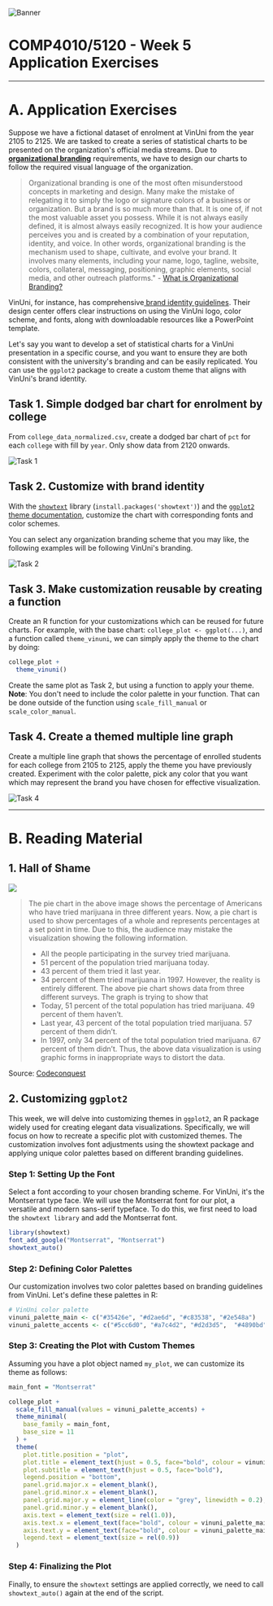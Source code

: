 ![Banner](img/banner.png)
# COMP4010/5120 - Week 5 Application Exercises
---

# A. Application Exercises
Suppose we have a fictional dataset of enrolment at VinUni from the year 2105 to 2125. We are tasked to create a series of statistical charts to be presented on the organization's official media streams. Due to [**organizational branding**](https://www.paradigmmarketinganddesign.com/what-is-organizational-branding/) requirements, we have to design our charts to follow the required visual language of the organization.

> Organizational branding is one of the most often misunderstood concepts in marketing and design. Many make the mistake of relegating it to simply the logo or signature colors of a business or organization. But a brand is so much more than that. It is one of, if not the most valuable asset you possess. While it is not always easily defined, it is almost always easily recognized. It is how your audience perceives you and is created by a combination of your reputation, identity, and voice. In other words, organizational branding is the mechanism used to shape, cultivate, and evolve your brand. It involves many elements, including your name, logo, tagline, website, colors, collateral, messaging, positioning, graphic elements, social media, and other outreach platforms." - [What is Organizational Branding?](https://www.paradigmmarketinganddesign.com/what-is-organizational-branding/)

VinUni, for instance, has comprehensive[ brand identity guidelines](https://policy.vinuni.edu.vn/all-policies/brand-identity-manual/). Their design center offers clear instructions on using the VinUni logo, color scheme, and fonts, along with downloadable resources like a PowerPoint template.

Let's say you want to develop a set of statistical charts for a VinUni presentation in a specific course, and you want to ensure they are both consistent with the university's branding and can be easily replicated. You can use the `ggplot2` package to create a custom theme that aligns with VinUni's brand identity.

## Task 1. Simple dodged bar chart for enrolment by college

From `college_data_normalized.csv`, create a dodged bar chart of `pct` for each `college` with fill by `year`. Only show data from 2120 onwards.

![Task 1](img/ae1.png)

## Task 2. Customize with brand identity

With the [`showtext`](https://cran.rstudio.com/web/packages/showtext/vignettes/introduction.html) library (`install.packages('showtext')`) and the [`ggplot2` theme documentation](https://ggplot2.tidyverse.org/reference/theme.html), customize the chart with corresponding fonts and color schemes.

You can select any organization branding scheme that you may like, the following examples will be following VinUni's branding.

![Task 2](img/ae2.png)

## Task 3. Make customization reusable by creating a function

Create an R function for your customizations which can be reused for future charts. For example, with the base chart:
`college_plot <- ggplot(...)`, and a function called `theme_vinuni`, we can simply apply the theme to the chart by doing:

```R
college_plot + 
  theme_vinuni()
```

Create the same plot as Task 2, but using a function to apply your theme. **Note**: You don't need to include the color palette in your function. That can be done outside of the function using `scale_fill_manual` or `scale_color_manual`.

## Task 4. Create a themed multiple line graph

Create a multiple line graph that shows the percentage of enrolled students for each college from 2105 to 2125, apply the theme you have previously created. Experiment with the color palette, pick any color that you want which may represent the brand you have chosen for effective visualization.

![Task 4](img/ae4.png)


---

# B. Reading Material

## 1. Hall of Shame

![](img/shame.jpg)

>The pie chart in the above image shows the percentage of Americans who have tried marijuana in three different years. Now, a pie chart is used to show percentages of a whole and represents percentages at a set point in time. Due to this, the audience may mistake the visualization showing the following information. 
> - All the people participating in the survey tried marijuana. 
> - 51 percent of the population tried marijuana today.
> - 43 percent of them tried it last year.
> - 34 percent of them tried marijuana in 1997. 
> However, the reality is entirely different. The above pie chart shows data from three different surveys. The graph is trying to show that 
> - Today, 51 percent of the total population has tried marijuana. 49 percent of them haven’t.
> - Last year, 43 percent of the total population tried marijuana. 57 percent of them didn’t.
> - In 1997, only 34 percent of the total population tried marijuana. 67 percent of them didn’t.
> Thus, the above data visualization is using graphic forms in inappropriate ways to distort the data.

Source: [Codeconquest](https://www.codeconquest.com/blog/12-bad-data-visualization-examples-explained/)

## 2. Customizing `ggplot2`

This week, we will delve into customizing themes in `ggplot2`, an R package widely used for creating elegant data visualizations. Specifically, we will focus on how to recreate a specific plot with customized themes. The customization involves font adjustments using the showtext package and applying unique color palettes based on different branding guidelines.

### Step 1: Setting Up the Font

Select a font according to your chosen branding scheme. For VinUni, it's the Montserrat type face. We will use the Montserrat font for our plot, a versatile and modern sans-serif typeface. To do this, we first need to load the `showtext library` and add the Montserrat font.

```R
library(showtext)
font_add_google("Montserrat", "Montserrat")
showtext_auto() 
```

### Step 2: Defining Color Palettes

Our customization involves two color palettes based on branding guidelines from VinUni. Let's define these palettes in R:

```R
# VinUni color palette
vinuni_palette_main <- c("#35426e", "#d2ae6d", "#c83538", "#2e548a")
vinuni_palette_accents <- c("#5cc6d0", "#a7c4d2", "#d2d3d5",  "#4890bd", "#0087c3", "#d2ae6d")
```

### Step 3: Creating the Plot with Custom Themes

Assuming you have a plot object named `my_plot`, we can customize its theme as follows:

```R
main_font = "Montserrat"

college_plot +
  scale_fill_manual(values = vinuni_palette_accents) +
  theme_minimal(
    base_family = main_font,
    base_size = 11
  ) +
  theme(
    plot.title.position = "plot",
    plot.title = element_text(hjust = 0.5, face="bold", colour = vinuni_palette_main[3]),
    plot.subtitle = element_text(hjust = 0.5, face="bold"),
    legend.position = "bottom",
    panel.grid.major.x = element_blank(),
    panel.grid.minor.x = element_blank(),
    panel.grid.major.y = element_line(color = "grey", linewidth = 0.2),
    panel.grid.minor.y = element_blank(),
    axis.text = element_text(size = rel(1.0)),
    axis.text.x = element_text(face="bold", colour = vinuni_palette_main[1]), 
    axis.text.y = element_text(face="bold", colour = vinuni_palette_main[1]), 
    legend.text = element_text(size = rel(0.9))
  )
```

### Step 4: Finalizing the Plot

Finally, to ensure the `showtext` settings are applied correctly, we need to call `showtext_auto()` again at the end of the script.